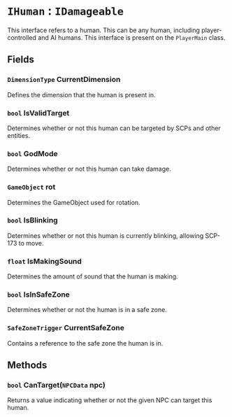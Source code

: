 # `IHuman` : `IDamageable`
This interface refers to a human. This can be any human, including player-controlled and AI humans. This interface is present on the `PlayerMain` class.

## Fields

### `DimensionType` CurrentDimension
Defines the dimension that the human is present in.

### `bool` IsValidTarget
Determines whether or not this human can be targeted by SCPs and other entities.

### `bool` GodMode
Determines whether or not this human can take damage.

### `GameObject` rot
Determines the GameObject used for rotation.

### `bool` IsBlinking
Determines whether or not this human is currently blinking, allowing SCP-173 to move.

### `float` IsMakingSound
Determines the amount of sound that the human is making.

### `bool` IsInSafeZone
Determines whether or not the human is in a safe zone.

### `SafeZoneTrigger` CurrentSafeZone
Contains a reference to the safe zone the human is in.

## Methods
### `bool` CanTarget(`NPCData` npc)
Returns a value indicating whether or not the given NPC can target this human.